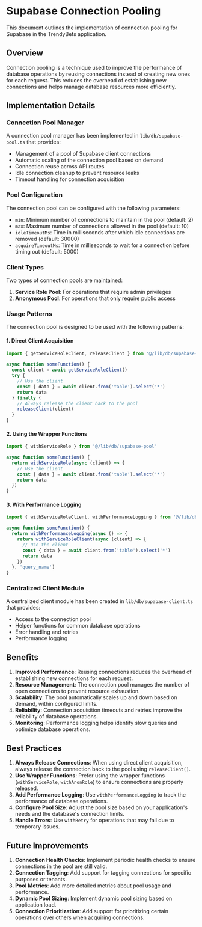 # Supabase Connection Pooling

This document outlines the implementation of connection pooling for Supabase in the TrendyBets application.

## Overview

Connection pooling is a technique used to improve the performance of database operations by reusing connections instead of creating new ones for each request. This reduces the overhead of establishing new connections and helps manage database resources more efficiently.

## Implementation Details

### Connection Pool Manager

A connection pool manager has been implemented in `lib/db/supabase-pool.ts` that provides:

- Management of a pool of Supabase client connections
- Automatic scaling of the connection pool based on demand
- Connection reuse across API routes
- Idle connection cleanup to prevent resource leaks
- Timeout handling for connection acquisition

### Pool Configuration

The connection pool can be configured with the following parameters:

- `min`: Minimum number of connections to maintain in the pool (default: 2)
- `max`: Maximum number of connections allowed in the pool (default: 10)
- `idleTimeoutMs`: Time in milliseconds after which idle connections are removed (default: 30000)
- `acquireTimeoutMs`: Time in milliseconds to wait for a connection before timing out (default: 5000)

### Client Types

Two types of connection pools are maintained:

1. **Service Role Pool**: For operations that require admin privileges
2. **Anonymous Pool**: For operations that only require public access

### Usage Patterns

The connection pool is designed to be used with the following patterns:

#### 1. Direct Client Acquisition

```typescript
import { getServiceRoleClient, releaseClient } from '@/lib/db/supabase-pool'

async function someFunction() {
  const client = await getServiceRoleClient()
  try {
    // Use the client
    const { data } = await client.from('table').select('*')
    return data
  } finally {
    // Always release the client back to the pool
    releaseClient(client)
  }
}
```

#### 2. Using the Wrapper Functions

```typescript
import { withServiceRole } from '@/lib/db/supabase-pool'

async function someFunction() {
  return withServiceRole(async (client) => {
    // Use the client
    const { data } = await client.from('table').select('*')
    return data
  })
}
```

#### 3. With Performance Logging

```typescript
import { withServiceRoleClient, withPerformanceLogging } from '@/lib/db/supabase-client'

async function someFunction() {
  return withPerformanceLogging(async () => {
    return withServiceRoleClient(async (client) => {
      // Use the client
      const { data } = await client.from('table').select('*')
      return data
    })
  }, 'query_name')
}
```

### Centralized Client Module

A centralized client module has been created in `lib/db/supabase-client.ts` that provides:

- Access to the connection pool
- Helper functions for common database operations
- Error handling and retries
- Performance logging

## Benefits

1. **Improved Performance**: Reusing connections reduces the overhead of establishing new connections for each request.
2. **Resource Management**: The connection pool manages the number of open connections to prevent resource exhaustion.
3. **Scalability**: The pool automatically scales up and down based on demand, within configured limits.
4. **Reliability**: Connection acquisition timeouts and retries improve the reliability of database operations.
5. **Monitoring**: Performance logging helps identify slow queries and optimize database operations.

## Best Practices

1. **Always Release Connections**: When using direct client acquisition, always release the connection back to the pool using `releaseClient()`.
2. **Use Wrapper Functions**: Prefer using the wrapper functions (`withServiceRole`, `withAnonRole`) to ensure connections are properly released.
3. **Add Performance Logging**: Use `withPerformanceLogging` to track the performance of database operations.
4. **Configure Pool Size**: Adjust the pool size based on your application's needs and the database's connection limits.
5. **Handle Errors**: Use `withRetry` for operations that may fail due to temporary issues.

## Future Improvements

1. **Connection Health Checks**: Implement periodic health checks to ensure connections in the pool are still valid.
2. **Connection Tagging**: Add support for tagging connections for specific purposes or tenants.
3. **Pool Metrics**: Add more detailed metrics about pool usage and performance.
4. **Dynamic Pool Sizing**: Implement dynamic pool sizing based on application load.
5. **Connection Prioritization**: Add support for prioritizing certain operations over others when acquiring connections. 